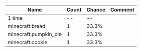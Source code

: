 | Name                  | Count | Chance | Comment |
| --------------------- | ----- | ------ | ------- |
| 1 time                |    -- |     -- |         |
| minecraft:bread       |     1 |  33.3% |         |
| minecraft:pumpkin_pie |     1 |  33.3% |         |
| minecraft:cookie      |     1 |  33.3% |         |